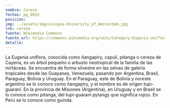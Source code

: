 ```yaml
---
nombre: Cereza
fechas: pg_0033
posicion: 
img: ../assets/img/vicugna-University_of_Amsterdam.jpg
lnk: cereza
fuente: Wikimedia Commons
fuente_url: https://commons.wikimedia.org/wiki/Category:Eugenia_uniflora#/media/File:The_Botanical_Magazine,_Plate_473_(Volume_14,_1800).png
detalle: 
---
```


<p>La Eugenia uniflora, conocida como ñangapiry, capulí, pitanga o cereza de Cayena, es un árbol pequeño o arbusto neotropical de la familia de las mirtáceas. Se encuentra de forma silvestre en las selvas de galería tropicales desde las Guayanas, Venezuela, pasando por Argentina, Brasil, Paraguay, Bolivia y Uruguay. En el Paraguay, este de Bolivia y noreste argentino se lo conoce como ñangapiry, y el nombre es de origen tupi-guaraní. En la provincia de Misiones (Argentina), en Uruguay y en Brasil se lo conoce como pitanga, del tupí-guaraní pytangý que significa rojizo. En Perú se lo conoce como guinda.</p>

